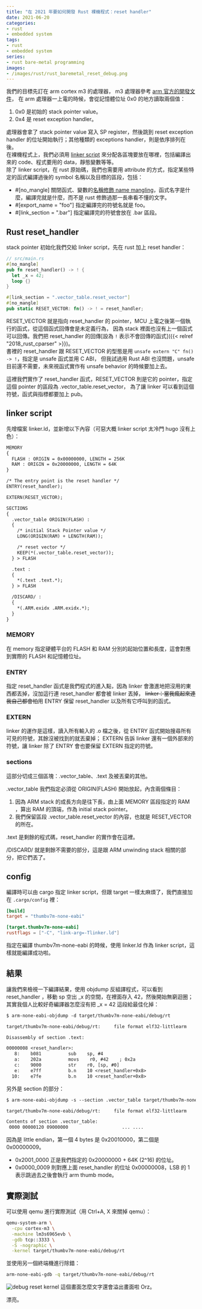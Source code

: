 ```yaml
---
title: "在 2021 年要如何開發 Rust 裸機程式：reset handler"
date: 2021-06-20
categories:
- rust
- embedded system
tags:
- rust
- embedded system
series:
- rust bare-metal programming
images:
- /images/rust/rust_baremetal_reset_debug.png
---
```


我們的目標先訂在 arm cortex m3 的處理器，
m3 處理器參考 [arm 官方的開發文件](https://developer.arm.com/documentation/dui0552/a/the-cortex-m3-processor/exception-model/vector-table)，
在 arm 處理器一上電的時候，會從記憶體位址 0x0 的地方讀取兩個值：
1. 0x0 是初始的 stack pointer value。
2. 0x4 是 reset exception handler。
<!--more-->

處理器會拿了 stack pointer value 寫入 SP register，然後跳到 reset exception handler 的位址開始執行；其他種類的 exceptions handler，則是依序排列在後。  
在裸機程式上，我們必須用 [linker script](https://yodalee.me/2015/04/2015_linkerscript/) 來分配各區塊要放在哪裡，包括編譯出來的 code、程式要用的 data，靜態變數等等。  
除了 linker script，在 rust 原始碼，我們也需要用 attribute 的方式，指定某些特定的函式編譯過後的 symbol 名稱以及目標的區段，包括：
* #[no_mangle] 關閉函式、變數的[名稱修飾 name mangling](http://swaywang.blogspot.com/2011/10/cname-mangling.html)，函式名字是什麼，編譯完就是什麼，而不是 rust 修飾過那一長串看不懂的文字。
* #[export_name = "foo"] 指定編譯完的符號名就是 foo。
* #[link_section = ".bar"] 指定編譯完的符號會放在 .bar 區段。

## Rust reset_handler

stack pointer 初始化我們交給 linker script，先在 rust 加上 reset handler：

```rust
// src/main.rs
#[no_mangle]
pub fn reset_handler() -> ! {
  let _x = 42;
  loop {}
}

#[link_section = ".vector_table.reset_vector"]
#[no_mangle]
pub static RESET_VECTOR: fn() -> ! = reset_handler;
```

RESET_VECTOR 就是指向 reset_handler 的 pointer，MCU 上電之後第一個執行的函式，從這個函式回傳會是未定義行為，
因為 stack 裡面也沒有上一個函式可以回傳。我們把 reset_handler 的回傳[設為 `!` 表示不會回傳的函式]({{< relref "2018_rust_cparser" >}})。  
書裡的 reset_handler 跟 RESET_VECTOR 的型態是用 `unsafe extern "C" fn() -> !`，指定是 unsafe 函式並用 C ABI，
但我試過用 Rust ABI 也沒問題，unsafe 目前還不需要，未來視函式實作有 unsafe behavior 的時候要加上去。

這裡我們實作了 reset_handler 函式，RESET_VECTOR 則是它的 pointer，指定這個 pointer 的區段為 .vector_table.reset_vector，
為了讓 linker 可以看到這個符號，函式與指標都要加上 pub。

## linker script

先增檔案 linker.ld，並新增以下內容（可惡大概 linker script 太冷門 hugo 沒有上色）：

```txt
MEMORY
{
  FLASH : ORIGIN = 0x00000000, LENGTH = 256K
  RAM : ORIGIN = 0x20000000, LENGTH = 64K
}

/* The entry point is the reset handler */
ENTRY(reset_handler);

EXTERN(RESET_VECTOR);

SECTIONS
{
  .vector_table ORIGIN(FLASH) :
  {
    /* initial Stack Pointer value */
    LONG(ORIGIN(RAM) + LENGTH(RAM));

    /* reset vector */
    KEEP(*(.vector_table.reset_vector));
  } > FLASH

  .text :
  {
    *(.text .text.*);
  } > FLASH

  /DISCARD/ :
  {
    *(.ARM.exidx .ARM.exidx.*);
  }
}
```

### MEMORY
在 memory 指定硬體平台的 FLASH 和 RAM 分別的起始位置和長度，這會對應到實際的 FLASH 和記憶體位址。

### ENTRY
指定 reset_handler 函式是我們程式的進入點，因為 linker 會激進地把沒用的東西都丟掉，沒加這行連 reset_handler 都會被 linker 丟掉，
~~linker：當我瘋起來連我自己都會怕~~用 ENTRY 保留 reset_handler 以及所有它呼叫到的函式。

### EXTERN
linker 的運作是這樣，讀入所有輸入的 .o 檔之後，從 ENTRY 函式開始搜尋所有可見的符號，其餘沒被找到的就丟棄掉；
EXTERN 告訴 linker 還有一個外部來的符號，讓 linker 除了 ENTRY 會也要保留 EXTERN 指定的符號。

### sections

這部分切成三個區塊：.vector_table、.text 及被丟棄的其他。

.vector_table 我們指定必須從 ORIGIN(FLASH) 開始放起，內含兩個條目：
1. 因為 ARM stack 的成長方向是往下長，由上面 MEMORY 區段指定的 RAM ，算出 RAM 的頂端，作為 initial stack pointer。
2. 我們保留區段 .vector_table.reset_vector 的內容，也就是 RESET_VECTOR 的所在。

.text 是剩餘的程式碼，reset_handler 的實作會在這裡。

/DISCARD/ 就是剩餘不需要的部分，這是跟 ARM unwinding stack 相關的部分，把它們丟了。

## config

編譯時可以由 cargo 指定 linker script，但跟 target 一樣太麻煩了，我們直接加在 `.cargo/config` 裡：
```toml
[build]
target = "thumbv7m-none-eabi"

[target.thumbv7m-none-eabi]
rustflags = ["-C", "link-arg=-Tlinker.ld"]
```

指定在編譯 thumbv7m-none-eabi 的時候，使用 linker.ld 作為 linker script，這樣就能編譯成功啦。

## 結果

讓我們來檢視一下編譯結果，使用 objdump 反組譯程式，可以看到 reset_handler ，移動 sp 空出 _x 的空間，在裡面存入 42，然後開始無窮迴圈；
其實我個人比較好奇編譯器怎麼沒有把 _x = 42 這段給最佳化掉：
```txt
$ arm-none-eabi-objdump -d target/thumbv7m-none-eabi/debug/rt

target/thumbv7m-none-eabi/debug/rt:     file format elf32-littlearm

Disassembly of section .text:

00000008 <reset_handler>:
   8:    b081          sub    sp, #4
   a:    202a          movs    r0, #42    ; 0x2a
   c:    9000          str    r0, [sp, #0]
   e:    e7ff          b.n    10 <reset_handler+0x8>
  10:    e7fe          b.n    10 <reset_handler+0x8>
```
另外是 section 的部分：
```txt
$ arm-none-eabi-objdump -s --section .vector_table target/thumbv7m-none-eabi/debug/rt

target/thumbv7m-none-eabi/debug/rt:     file format elf32-littlearm

Contents of section .vector_table:
 0000 00000120 09000000                    ... .... 
```

因為是 little endian，第一個 4 bytes 是 0x20010000，第二個是 0x00000009。  
* 0x2001_0000 正是我們指定的 0x20000000 + 64K (2^16) 的位址。
* 0x0000_0009 則對應上面 reset_handler 的位址 0x00000008，LSB 的 1 表示跳過去之後會執行 arm thumb mode。

## 實際測試
可以使用 qemu 進行實際測試（用 Ctrl+A, X 來關掉 qemu）：
```bash
qemu-system-arm \
  -cpu cortex-m3 \
  -machine lm3s6965evb \
  -gdb tcp::3333 \
  -S -nographic \
  -kernel target/thumbv7m-none-eabi/debug/rt
```

並使用另一個終端機進行除錯：
```bash
arm-none-eabi-gdb -q target/thumbv7m-none-eabi/debug/rt
```

![debug reset kernel](/images/rust/rust_baremetal_debug_reset.png)
這個畫面怎麼文字還會溢出畫面啦 Orz。

漂亮。